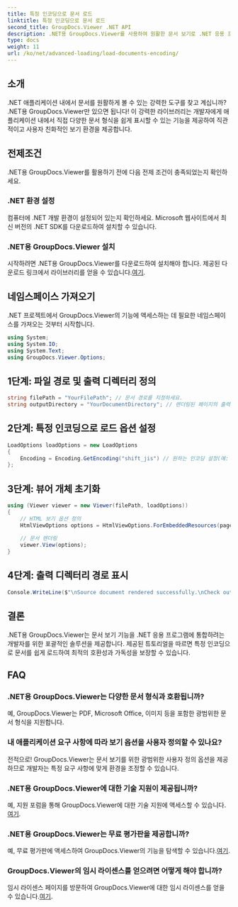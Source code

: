 ```yaml
---
title: 특정 인코딩으로 문서 로드
linktitle: 특정 인코딩으로 문서 로드
second_title: GroupDocs.Viewer .NET API
description: .NET용 GroupDocs.Viewer를 사용하여 원활한 문서 보기로 .NET 응용 프로그램을 향상하세요. 특정 인코딩으로 문서를 쉽게 로드하고 보기 환경을 맞춤화하세요.
type: docs
weight: 11
url: /ko/net/advanced-loading/load-documents-encoding/
---
```

## 소개
.NET 애플리케이션 내에서 문서를 원활하게 볼 수 있는 강력한 도구를 찾고 계십니까? .NET용 GroupDocs.Viewer만 있으면 됩니다! 이 강력한 라이브러리는 개발자에게 애플리케이션 내에서 직접 다양한 문서 형식을 쉽게 표시할 수 있는 기능을 제공하여 직관적이고 사용자 친화적인 보기 환경을 제공합니다.
## 전제조건
.NET용 GroupDocs.Viewer를 활용하기 전에 다음 전제 조건이 충족되었는지 확인하세요.
### .NET 환경 설정
컴퓨터에 .NET 개발 환경이 설정되어 있는지 확인하세요. Microsoft 웹사이트에서 최신 버전의 .NET SDK를 다운로드하여 설치할 수 있습니다.
### .NET용 GroupDocs.Viewer 설치
 시작하려면 .NET용 GroupDocs.Viewer를 다운로드하여 설치해야 합니다. 제공된 다운로드 링크에서 라이브러리를 얻을 수 있습니다.[여기](https://releases.groupdocs.com/viewer/net/).

## 네임스페이스 가져오기
.NET 프로젝트에서 GroupDocs.Viewer의 기능에 액세스하는 데 필요한 네임스페이스를 가져오는 것부터 시작합니다.
```csharp
using System;
using System.IO;
using System.Text;
using GroupDocs.Viewer.Options;
```

## 1단계: 파일 경로 및 출력 디렉터리 정의
```csharp
string filePath = "YourFilePath"; // 문서 경로를 지정하세요.
string outputDirectory = "YourDocumentDirectory"; // 렌더링된 페이지의 출력 디렉터리 정의
```
## 2단계: 특정 인코딩으로 로드 옵션 설정
```csharp
LoadOptions loadOptions = new LoadOptions
{
    Encoding = Encoding.GetEncoding("shift_jis") // 원하는 인코딩 설정(예: Shift_jis)
};
```
## 3단계: 뷰어 개체 초기화
```csharp
using (Viewer viewer = new Viewer(filePath, loadOptions))
{
    // HTML 보기 옵션 정의
    HtmlViewOptions options = HtmlViewOptions.ForEmbeddedResources(pageFilePathFormat);
    
    // 문서 렌더링
    viewer.View(options);
}
```
## 4단계: 출력 디렉터리 경로 표시
```csharp
Console.WriteLine($"\nSource document rendered successfully.\nCheck output in {outputDirectory}.");
```

## 결론
.NET용 GroupDocs.Viewer는 문서 보기 기능을 .NET 응용 프로그램에 통합하려는 개발자를 위한 포괄적인 솔루션을 제공합니다. 제공된 튜토리얼을 따르면 특정 인코딩으로 문서를 쉽게 로드하여 최적의 호환성과 가독성을 보장할 수 있습니다.
## FAQ
### .NET용 GroupDocs.Viewer는 다양한 문서 형식과 호환됩니까?
예, GroupDocs.Viewer는 PDF, Microsoft Office, 이미지 등을 포함한 광범위한 문서 형식을 지원합니다.
### 내 애플리케이션 요구 사항에 따라 보기 옵션을 사용자 정의할 수 있나요?
전적으로! GroupDocs.Viewer는 문서 보기를 위한 광범위한 사용자 정의 옵션을 제공하므로 개발자는 특정 요구 사항에 맞게 환경을 조정할 수 있습니다.
### .NET용 GroupDocs.Viewer에 대한 기술 지원이 제공됩니까?
 예, 지원 포럼을 통해 GroupDocs.Viewer에 대한 기술 지원에 액세스할 수 있습니다.[여기](https://forum.groupdocs.com/c/viewer/9).
### .NET용 GroupDocs.Viewer는 무료 평가판을 제공합니까?
예, 무료 평가판에 액세스하여 GroupDocs.Viewer의 기능을 탐색할 수 있습니다.[여기](https://releases.groupdocs.com/).
### GroupDocs.Viewer의 임시 라이센스를 얻으려면 어떻게 해야 합니까?
 임시 라이센스 페이지를 방문하여 GroupDocs.Viewer에 대한 임시 라이센스를 얻을 수 있습니다.[여기](https://purchase.groupdocs.com/temporary-license/).